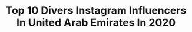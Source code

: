 ---
title: Top 10 Divers Instagram Influencers In United Arab Emirates In 2020
description: >-
  Find top divers Instagram influencers in United Arab Emirates in 2020. Most popular hashtags: #travel #kids #home #blessed.
platform: Instagram
profiles:
  - username: "lolla_fitness"
    fullname: >-
      𝑀𝓇𝓈 𝒦𝒶𝒹𝒹💙𝓊𝓇𝒶    أم نوح🤱
    location: "United Arab Emirates"
    followers: 13202
    engagement: 715
    commentsToLikes: 0.100723
    id: ck6tjwb6f3jru0j71a2jr08pp
    verified: false
    hashtags: "#bepositive, #funnymemes, #scubahubby, #balconystories"
  - username: "abdualla75"
    fullname: >-
      
    location: "United Arab Emirates"
    followers: 2328
    engagement: 1143
    commentsToLikes: 0.202285
    id: ck5qbqqjemxt80i111tqcvaxk
    verified: false
    hashtags: ""
  - username: "tomlebaric"
    fullname: >-
      cinematographer.ae
    location: "United Arab Emirates"
    followers: 13150
    engagement: 478
    commentsToLikes: 0.007949
    id: ck5c6i52b5hhm0i11b3nn0w27
    verified: false
    hashtags: "#tiffencompany, #underwatercameraman, #dubaidroneoperator, #mbcdrama"
  - username: "amazingmegz"
    fullname: >-
      AmazingMegz
    location: "United Arab Emirates"
    followers: 13906
    engagement: 534
    commentsToLikes: 0.044456
    id: ck15rjs0q89ki0i19g8lx6ecc
    verified: false
    hashtags: "#tblisi, #promote, #yogibhajan, #support"
  - username: "asmaoriginal"
    fullname: >-
      Asma Enayeh 🌸 أسماء عناية
    location: "United Arab Emirates"
    followers: 6386
    engagement: 661
    commentsToLikes: 0.131637
    id: ck6u3xbnd0f970j71bvqh64o9
    verified: false
    hashtags: "#gouachesketch, #beginnings, #womeninart, #picturebook"
  - username: "sarashafni"
    fullname: >-
      𝑺𝒂𝒓𝒂𝒉 𝑺𝒉𝒂𝒇𝒏𝒊 | سارة شافني 🧿
    location: "United Arab Emirates"
    followers: 49101
    engagement: 101
    commentsToLikes: 0.141624
    id: ckaorzvinpik90i78t9g3euqc
    verified: false
    hashtags: "#talabayadesign, #sheingals, #remixfashion, #mycity"
  - username: "hiphopcardio"
    fullname: >-
      HipHop Cardio Dance Dubai🇦🇪
    location: "United Arab Emirates"
    followers: 21366
    engagement: 81
    commentsToLikes: 0.148785
    id: ck6tygjsl3llb0j71h5z7fna2
    verified: false
    hashtags: "#sharingiscaring, #africanmusic, #staysafe, #kidsactivities"
  - username: "mane3_63"
    fullname: >-
      Manea Al Marzooqi
    location: "United Arab Emirates"
    followers: 42415
    engagement: 450
    commentsToLikes: 0.029211
    id: ck9wgye6avhwt0j788myleg7y
    verified: false
    hashtags: "#uaelife, #xdubai, #barney, #eidmubarak"
  - username: "ralucazenga.travels"
    fullname: >-
      Raluca Zenga
    location: "United Arab Emirates"
    followers: 60728
    engagement: 245
    commentsToLikes: 0.018184
    id: ck13cr9be1ryj0i19zdxzlm47
    verified: false
    hashtags: "#elnidoboattours, #synchronicity, #worldnomads, #unlimitedplanet"
---